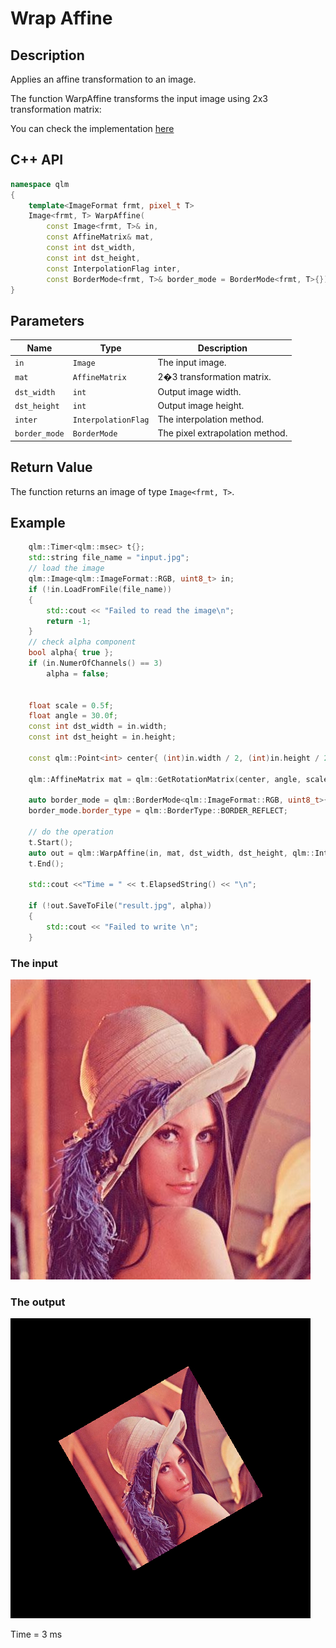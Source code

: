 # Wrap Affine

## Description
Applies an affine transformation to an image.

The function WarpAffine transforms the input image using 2x3 transformation matrix:

You can check the implementation [here](../../../../source/WarpAffine/WarpAffine.cpp)

## C++ API
```c++
namespace qlm
{
	template<ImageFormat frmt, pixel_t T>
	Image<frmt, T> WarpAffine(
		const Image<frmt, T>& in,
		const AffineMatrix& mat,
		const int dst_width,
		const int dst_height,
		const InterpolationFlag inter,
		const BorderMode<frmt, T>& border_mode = BorderMode<frmt, T>{});
}
```

## Parameters

| Name         | Type                  | Description                      |
|--------------|-----------------------|----------------------------------|
| `in`         | `Image`               | The input image.                 |
| `mat`        | `AffineMatrix`        | 2�3 transformation matrix.       |
| `dst_width`  | `int`                 | Output image width.              |
| `dst_height` | `int`                 | Output image height.             |
| `inter`      | `InterpolationFlag`   | The interpolation method.        |
| `border_mode`| `BorderMode`          | The pixel extrapolation method.  |

## Return Value
The function returns an image of type `Image<frmt, T>`.

## Example

```c++
	qlm::Timer<qlm::msec> t{};
	std::string file_name = "input.jpg";
	// load the image
	qlm::Image<qlm::ImageFormat::RGB, uint8_t> in;
	if (!in.LoadFromFile(file_name))
	{
		std::cout << "Failed to read the image\n";
		return -1;
	}
	// check alpha component
	bool alpha{ true };
	if (in.NumerOfChannels() == 3)
		alpha = false;


	float scale = 0.5f;
	float angle = 30.0f;
	const int dst_width = in.width;
	const int dst_height = in.height;

	const qlm::Point<int> center{ (int)in.width / 2, (int)in.height / 2 };

	qlm::AffineMatrix mat = qlm::GetRotationMatrix(center, angle, scale);

	auto border_mode = qlm::BorderMode<qlm::ImageFormat::RGB, uint8_t>{};
	border_mode.border_type = qlm::BorderType::BORDER_REFLECT;
	
	// do the operation
	t.Start();
	auto out = qlm::WarpAffine(in, mat, dst_width, dst_height, qlm::InterpolationFlag::BILINEAR, border_mode);
	t.End();

	std::cout <<"Time = " << t.ElapsedString() << "\n";

	if (!out.SaveToFile("result.jpg", alpha))
	{
		std::cout << "Failed to write \n";
	}
```
### The input
![Input Image](input.jpg)
### The output
![Input Image](result.jpg)

Time = 3 ms
